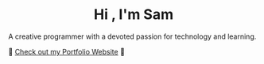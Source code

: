 <h1 align="center">Hi , I'm Sam</h1>

<p>A creative programmer with a devoted passion for technology and learning. </p>


🦓 [Check out my Portfolio Website](https://portfolio-git-main-oxedom.vercel.app/) 🦓


